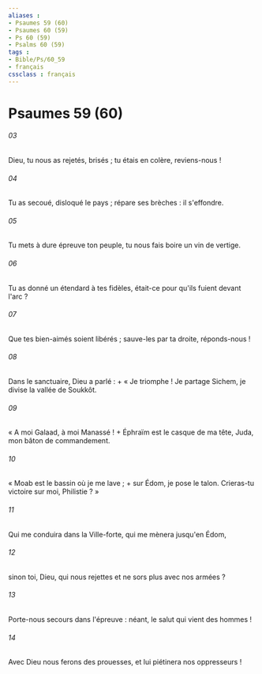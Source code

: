 ```yaml
---
aliases : 
- Psaumes 59 (60)
- Psaumes 60 (59)
- Ps 60 (59)
- Psalms 60 (59)
tags : 
- Bible/Ps/60_59
- français
cssclass : français
---
```


# Psaumes 59 (60)

###### 03
Dieu, tu nous as rejetés, brisés ; tu étais en colère, reviens-nous !
###### 04
Tu as secoué, disloqué le pays ; répare ses brèches : il s'effondre.
###### 05
Tu mets à dure épreuve ton peuple, tu nous fais boire un vin de vertige.
###### 06
Tu as donné un étendard à tes fidèles, était-ce pour qu'ils fuient devant l'arc ?
###### 07
Que tes bien-aimés soient libérés ; sauve-les par ta droite, réponds-nous !
###### 08
Dans le sanctuaire, Dieu a parlé : + « Je triomphe ! Je partage Sichem, je divise la vallée de Soukkôt.
###### 09
« A moi Galaad, à moi Manassé ! + Éphraïm est le casque de ma tête, Juda, mon bâton de commandement.
###### 10
« Moab est le bassin où je me lave ; + sur Édom, je pose le talon. Crieras-tu victoire sur moi, Philistie ? »
###### 11
Qui me conduira dans la Ville-forte, qui me mènera jusqu'en Édom,
###### 12
sinon toi, Dieu, qui nous rejettes et ne sors plus avec nos armées ?
###### 13
Porte-nous secours dans l'épreuve : néant, le salut qui vient des hommes !
###### 14
Avec Dieu nous ferons des prouesses, et lui piétinera nos oppresseurs !
